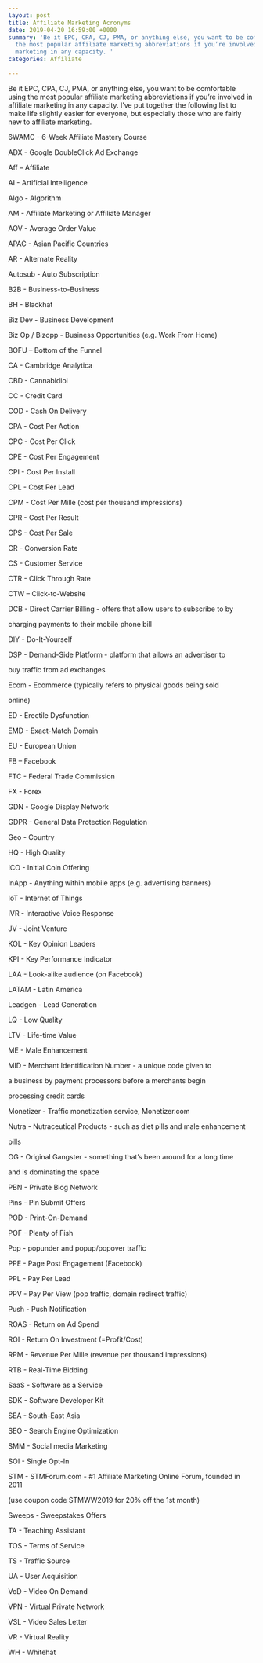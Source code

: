 ```yaml
---
layout: post
title: Affiliate Marketing Acronyms
date: 2019-04-20 16:59:00 +0000
summary: 'Be it EPC, CPA, CJ, PMA, or anything else, you want to be comfortable using
  the most popular affiliate marketing abbreviations if you’re involved in affiliate
  marketing in any capacity. '
categories: Affiliate

---
```

Be it EPC, CPA, CJ, PMA, or anything else, you want to be comfortable using the most popular affiliate marketing abbreviations if you’re involved in affiliate marketing in any capacity. I’ve put together the following list to make life slightly easier for everyone, but especially those who are fairly new to affiliate marketing.

6WAMC - 6-Week Affiliate Mastery Course

ADX - Google DoubleClick Ad Exchange

Aff – Affiliate

AI - Artificial Intelligence

Algo - Algorithm

AM - Affiliate Marketing or Affiliate Manager

AOV - Average Order Value

APAC - Asian Pacific Countries

AR - Alternate Reality

Autosub - Auto Subscription

B2B - Business-to-Business

BH - Blackhat

Biz Dev - Business Development

Biz Op / Bizopp - Business Opportunities (e.g. Work From Home)

BOFU – Bottom of the Funnel

CA - Cambridge Analytica

CBD - Cannabidiol

CC - Credit Card

COD - Cash On Delivery

CPA - Cost Per Action

CPC - Cost Per Click

CPE - Cost Per Engagement

CPI - Cost Per Install

CPL - Cost Per Lead

CPM - Cost Per Mille (cost per thousand impressions)

CPR - Cost Per Result

CPS - Cost Per Sale

CR - Conversion Rate

CS - Customer Service

CTR - Click Through Rate

CTW – Click-to-Website

DCB - Direct Carrier Billing - offers that allow users to subscribe to by

charging payments to their mobile phone bill

DIY - Do-It-Yourself

DSP - Demand-Side Platform - platform that allows an advertiser to

buy traffic from ad exchanges

Ecom - Ecommerce (typically refers to physical goods being sold

online)

ED - Erectile Dysfunction

EMD - Exact-Match Domain

EU - European Union

FB – Facebook

FTC - Federal Trade Commission

FX - Forex

GDN - Google Display Network

GDPR - General Data Protection Regulation

Geo - Country

HQ - High Quality

ICO - Initial Coin Offering

InApp - Anything within mobile apps (e.g. advertising banners)

IoT - Internet of Things

IVR - Interactive Voice Response

JV - Joint Venture

KOL - Key Opinion Leaders

KPI - Key Performance Indicator

LAA - Look-alike audience (on Facebook)

LATAM - Latin America

Leadgen - Lead Generation

LQ - Low Quality

LTV - Life-time Value

ME - Male Enhancement

MID - Merchant Identification Number - a unique code given to

a business by payment processors before a merchants begin

processing credit cards

Monetizer - Traffic monetization service, Monetizer.com

Nutra - Nutraceutical Products - such as diet pills and male enhancement

pills

OG - Original Gangster - something that’s been around for a long time

and is dominating the space

PBN - Private Blog Network

Pins - Pin Submit Offers

POD - Print-On-Demand

POF - Plenty of Fish

Pop - popunder and popup/popover traffic

PPE - Page Post Engagement (Facebook)

PPL - Pay Per Lead

PPV - Pay Per View (pop traffic, domain redirect traffic)

Push - Push Notification

ROAS - Return on Ad Spend

ROI - Return On Investment (=Profit/Cost)

RPM - Revenue Per Mille (revenue per thousand impressions)

RTB - Real-Time Bidding

SaaS - Software as a Service

SDK - Software Developer Kit

SEA - South-East Asia

SEO - Search Engine Optimization

SMM - Social media Marketing

SOI - Single Opt-In

STM - STMForum.com - #1 Affiliate Marketing Online Forum, founded in 2011

(use coupon code STMWW2019 for 20% off the 1st month)

Sweeps - Sweepstakes Offers

TA - Teaching Assistant

TOS - Terms of Service

TS - Traffic Source

UA - User Acquisition

VoD - Video On Demand

VPN - Virtual Private Network

VSL - Video Sales Letter

VR - Virtual Reality

WH - Whitehat